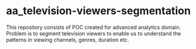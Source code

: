 # aa_television-viewers-segmentation
This repository consists of POC created for advanced analytics domain. Problem is to segment television viewers to enable us to understand the patterns in viewing channels, genres, duration etc.
